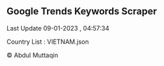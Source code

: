 

## Google Trends Keywords Scraper 
 
Last Update 09-01-2023 , 04:57:34

Country List :
VIETNAM.json



© Abdul Muttaqin 
